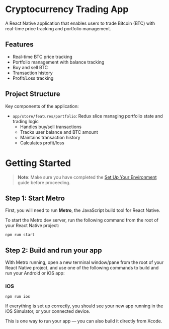# Cryptocurrency Trading App

A React Native application that enables users to trade Bitcoin (BTC) with real-time price tracking and portfolio management.

## Features

- Real-time BTC price tracking
- Portfolio management with balance tracking
- Buy and sell BTC
- Transaction history
- Profit/Loss tracking

## Project Structure

Key components of the application:

- `app/store/features/portfolio`: Redux slice managing portfolio state and trading logic
  - Handles buy/sell transactions
  - Tracks user balance and BTC amount
  - Maintains transaction history
  - Calculates profit/loss


# Getting Started

> **Note**: Make sure you have completed the [Set Up Your Environment](https://reactnative.dev/docs/set-up-your-environment) guide before proceeding.

## Step 1: Start Metro

First, you will need to run **Metro**, the JavaScript build tool for React Native.

To start the Metro dev server, run the following command from the root of your React Native project:

```
npm run start
```

## Step 2: Build and run your app

With Metro running, open a new terminal window/pane from the root of your React Native project, and use one of the following commands to build and run your Android or iOS app:


### iOS


```
npm run ios
```

If everything is set up correctly, you should see your new app running in the iOS Simulator, or your connected device.

This is one way to run your app — you can also build it directly from Xcode.

